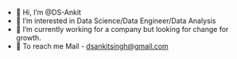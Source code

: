 - 👋 Hi, I’m @DS-Ankit
- 👀 I’m interested in Data Science/Data Engineer/Data Analysis
- 🌱 I’m currently working for a company but looking for change for growth.
- 💞️ To reach me Mail - dsankitsingh@gmail.com

<!---
DS-Ankit/DS-Ankit is a ✨ special ✨ repository because its `README.md` (this file) appears on your GitHub profile.
You can click the Preview link to take a look at your changes.
--->
